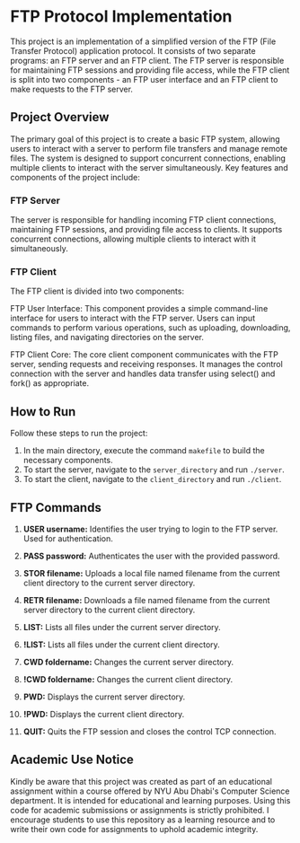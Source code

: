 # FTP Protocol Implementation

This project is an implementation of a simplified version of the FTP (File Transfer Protocol) application protocol. It consists of two separate programs: an FTP server and an FTP client. The FTP server is responsible for maintaining FTP sessions and providing file access, while the FTP client is split into two components - an FTP user interface and an FTP client to make requests to the FTP server.

## Project Overview

The primary goal of this project is to create a basic FTP system, allowing users to interact with a server to perform file transfers and manage remote files. The system is designed to support concurrent connections, enabling multiple clients to interact with the server simultaneously. Key features and components of the project include:

### FTP Server
The server is responsible for handling incoming FTP client connections, maintaining FTP sessions, and providing file access to clients. It supports concurrent connections, allowing multiple clients to interact with it simultaneously.

### FTP Client
The FTP client is divided into two components:

FTP User Interface: This component provides a simple command-line interface for users to interact with the FTP server. Users can input commands to perform various operations, such as uploading, downloading, listing files, and navigating directories on the server.

FTP Client Core: The core client component communicates with the FTP server, sending requests and receiving responses. It manages the control connection with the server and handles data transfer using select() and fork() as appropriate.

## How to Run

Follow these steps to run the project:

1. In the main directory, execute the command `makefile` to build the necessary components.
2. To start the server, navigate to the `server_directory` and run `./server`.
3. To start the client, navigate to the `client_directory` and run `./client`.

## FTP Commands

1. **USER username:** Identifies the user trying to login to the FTP server. Used for authentication.

2. **PASS password:** Authenticates the user with the provided password.

3. **STOR filename:** Uploads a local file named filename from the current client directory to the current server directory.

4. **RETR filename:** Downloads a file named filename from the current server directory to the current client directory.

5. **LIST:** Lists all files under the current server directory.

6. **!LIST:** Lists all files under the current client directory.

7. **CWD foldername:** Changes the current server directory.

8. **!CWD foldername:** Changes the current client directory.

9. **PWD:** Displays the current server directory.

10. **!PWD:** Displays the current client directory.

11. **QUIT:** Quits the FTP session and closes the control TCP connection.

## Academic Use Notice

Kindly be aware that this project was created as part of an educational assignment within a course offered by NYU Abu Dhabi's Computer Science department. It is intended for educational and learning purposes. Using this code for academic submissions or assignments is strictly prohibited. I encourage students to use this repository as a learning resource and to write their own code for assignments to uphold academic integrity.